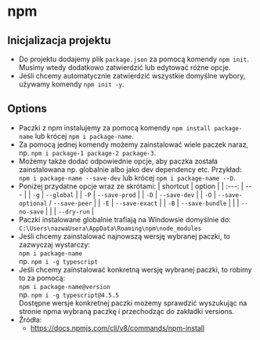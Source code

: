 # npm

## Inicjalizacja projektu
- Do projektu dodajemy plik `package.json` za pomocą komendy `npm init`. Musimy wtedy dodatkowo zatwierdzić lub edytować różne opcje.
- Jeśli chcemy automatycznie zatwierdzić wszystkie domyślne wybory, używamy komendy `npm init -y`.

## Options
- Paczki z npm instalujemy za pomocą komendy `npm install package-name` lub krócej `npm i package-name`.
- Za pomocą jednej komendy możemy zainstalować wiele paczek naraz, np. `npm i package-1 package-2 package-3`.
- Możemy także dodać odpowiednie opcje, aby paczka została zainstalowana np. globalnie albo jako dev dependency etc. Przykład:  
 `npm i package-name --save-dev` lub krócej `npm i package-name --D`.
- Poniżej przydatne opcje wraz ze skrótami:
    | shortcut | option |
    | :---: | --- |
    | `-g` | `--global` |
    | `-P` | `--save-prod` |
    | `-D` | `--save-dev` |
    | `-O` | `--save-optional` / `--save-peer` |
    | `-E` | `--save-exact` |
    | `-B` | `--save-bundle` |
    |  | `--no-save` |
    |  | `--dry-run` |
- Paczki instalowane globalnie trafiają na Windowsie domyślnie do:  
`C:\Users\nazwaUsera\AppData\Roaming\npm\node_modules`
- Jeśli chcemy zainstalować najnowszą wersję wybranej paczki, to zazwyczaj wystarczy:  
`npm i package-name`  
np. `npm i -g typescript`
- Jeśli chcemy zainstalować konkretną wersję wybranej paczki, to robimy to za pomocą:  
`npm i package-name@version`  
np. `npm i -g typescript@4.5.5`  
Dostępne wersje konkretnej paczki możemy sprawdzić wyszukując na stronie npma wybraną paczkę i przechodząc do zakładki versions.
- Źródła:
    - https://docs.npmjs.com/cli/v8/commands/npm-install